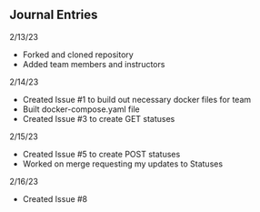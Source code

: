 ## Journal Entries

2/13/23
- Forked and cloned repository
- Added team members and instructors

2/14/23
- Created Issue #1 to build out necessary docker files for team
- Built docker-compose.yaml file
- Created Issue #3 to create GET statuses

2/15/23
- Created Issue #5 to create POST statuses
- Worked on merge requesting my updates to Statuses

2/16/23
- Created Issue #8 
